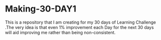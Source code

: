 # Making-30-DAY1
This is a repository that I am creating for my 30 days of Learning Challenge .The very idea is that even 1% improvement each Day for the next 30 days will aid improving me rather than being non-consistent. 
